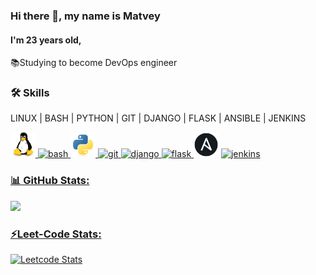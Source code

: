 ### Hi there 👋, my name is Matvey
#### I'm 23 years old,
  📚Studying to become DevOps engineer

### 🛠 Skills
LINUX  |  BASH  |  PYTHON  |  GIT  | DJANGO  | FLASK | ANSIBLE | JENKINS

<p><a href="https://www.linux.org/" rel="noreferrer" target="_blank"><img alt="linux" src="https://raw.githubusercontent.com/devicons/devicon/master/icons/linux/linux-original.svg" style="height:40px; width:40px" /> </a> <a href="https://www.gnu.org/software/bash/" rel="noreferrer" target="_blank"> <img alt="bash" src="https://www.vectorlogo.zone/logos/gnu_bash/gnu_bash-icon.svg" style="height:40px; width:40px" /> </a> <a href="https://www.python.org" rel="noreferrer" target="_blank"> <img alt="python" src="https://raw.githubusercontent.com/devicons/devicon/master/icons/python/python-original.svg" style="height:40px; width:40px" /> </a> <a href="https://git-scm.com/" rel="noreferrer" target="_blank"> <img alt="git" src="https://www.vectorlogo.zone/logos/git-scm/git-scm-icon.svg" style="height:40px; width:40px" /> </a> <a href="https://www.djangoproject.com/" rel="noreferrer" target="_blank"> <img alt="django" src="https://cdn.worldvectorlogo.com/logos/django.svg" style="height:40px; width:40px" /> </a> <a href="https://flask.palletsprojects.com/" rel="noreferrer" target="_blank"> <img alt="flask" src="https://www.vectorlogo.zone/logos/pocoo_flask/pocoo_flask-icon.svg" style="height:40px; width:40px" /> </a> <a href="https://docs.ansible.com/ansible/latest/installation_guide/intro_installation.html"> <img alt="ansible" src="https://raw.githubusercontent.com/github/explore/80688e429a7d4ef2fca1e82350fe8e3517d3494d/topics/ansible/ansible.png" style="height:40px; width:40px" /></a> </a> <a href="https://www.jenkins.io" target="_blank" rel="noreferrer"> <img src="https://www.vectorlogo.zone/logos/jenkins/jenkins-icon.svg" alt="jenkins" width="40" height="40"/> </p> 



### 📊 GitHub Stats:
![](https://github-readme-stats.vercel.app/api?username=MatveyGuralskiy&theme=dark&hide_border=false&include_all_commits=false&count_private=false)<br/>

### ⚡Leet-Code Stats:
![Leetcode Stats](https://leetcard.jacoblin.cool/MatveyGuralskiy)
